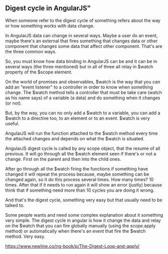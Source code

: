 ## Digest cycle in AngularJS" 

When someone refer to the digest cycle of something refers about the way or how something works with data change.

In AngularJS data can change in several ways. Maybe a user do an event, maybe there's an external that fires something that changes data or other component that changes some data that affect other component. That's are the three common ways.

So, you must know how data binding in AngularJS can be and it can be in several ways (the three mentioned) but in all of three all relay in $watch property of the $scope element.

On the world of promises and observables, $watch is the way that you can add an "event listener" to a controller in order to know when something change. The $watch method tells a controller that must be take care (watch as his name says) of a variable (a data) and do something when it changes (or not).

But, by the way, you can no only add a $watch to a variable, you can add a $watch to a directive too, to an element or to an event. $watch is very useful.

AngularJS will run the function attached to the $watch method every time the attached changes and depends on what the $watch is situated.

AngularJS digest cycle is called by any scope object, that the resume of all previous. It will go through all the $watch element seen if there's or not a change. First on the parent and then into the child ones.

After go through all the $watch firing the functions if something have changed it will repeat the process because, maybe something can be changed again, so it do this process several times. How many times? 10 times. After that if it needs to run again it will show an error (justly) because think that if something need more than 10 cycles you are doing it wrong.

And that's the digest cycle, something very easy but that usually need to be talked to.

Some people wants and need some complex explanation about it something very simple. The digest cycle in angular is how it change the data and relay on the $watch that you can fire globally manually (using the $scope.$apply method) or automatically when there's an event that fire the $watch method. Very easy.


https://www.newline.co/ng-book/p/The-Digest-Loop-and-apply/